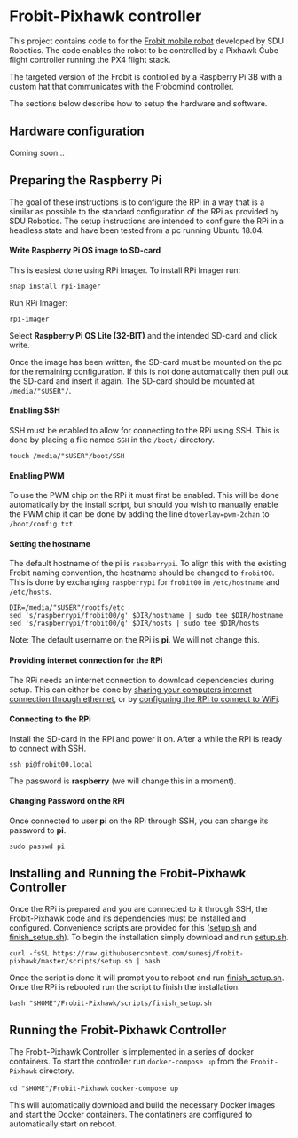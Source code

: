 # Frobit-Pixhawk controller
This project contains code to for the [Frobit mobile robot](http://frobomind.org/web/doku.php) developed by SDU Robotics. The code enables the robot to be controlled by a Pixhawk Cube flight controller running the PX4 flight stack.

The targeted version of the Frobit is controlled by a Raspberry Pi 3B with a custom hat that communicates with the Frobomind controller.

The sections below describe how to setup the hardware and software.

## Hardware configuration
Coming soon...

## Preparing the Raspberry Pi
The goal of these instructions is to configure the RPi in a way that is a similar as possible to the standard configuration of the RPi as provided by SDU Robotics. The setup instructions are intended to configure the RPi in a headless state and have been tested from a pc running Ubuntu 18.04.

#### Write Raspberry Pi OS image to SD-card
This is easiest done using RPi Imager. To install RPi Imager run:

`snap install rpi-imager`

Run RPi Imager:

`rpi-imager`

Select **Raspberry Pi OS Lite (32-BIT)** and the intended SD-card and click write.

Once the image has been written, the SD-card must be mounted on the pc for the remaining configuration. If this is not done automatically then pull out the SD-card and insert it again. The SD-card should be mounted at `/media/"$USER"/`.

#### Enabling SSH
SSH must be enabled to allow for connecting to the RPi using SSH. This is done by placing a file named `SSH` in the `/boot/` directory.

`touch /media/"$USER"/boot/SSH`

#### Enabling PWM
To use the PWM chip on the RPi it must first be enabled. This will be done automatically by the install script, but should you wish to manually enable the PWM chip it can be done by adding the line `dtoverlay=pwm-2chan` to `/boot/config.txt`.

#### Setting the hostname
The default hostname of the pi is `raspberrypi`. To align this with the existing Frobit naming convention, the hostname should be changed to `frobit00`. This is done by exchanging `raspberrypi` for `frobit00` in `/etc/hostname` and `/etc/hosts`.

`DIR=/media/"$USER"/rootfs/etc`\
`sed 's/raspberrypi/frobit00/g' $DIR/hostname | sudo tee $DIR/hostname`\
`sed 's/raspberrypi/frobit00/g' $DIR/hosts | sudo tee $DIR/hosts`

Note: The default username on the RPi is **pi**. We will not change this.

#### Providing internet connection for the RPi
The RPi needs an internet connection to download dependencies during setup. This can either be done by [sharing your computers internet connection through ethernet](https://www.crookm.com/journal/2018/sharing-wifi-connection-over-ethernet/), or by [configuring the RPi to connect to WiFi](https://www.raspberrypi.org/documentation/configuration/wireless/headless.md).

#### Connecting to the RPi
Install the SD-card in the RPi and power it on. After a while the RPi is ready to connect with SSH.

`ssh pi@frobit00.local`

The password is **raspberry** (we will change this in a moment).

#### Changing Password on the RPi
Once connected to user **pi** on the RPi through SSH, you can change its password to **pi**.

`sudo passwd pi`

## Installing and Running the Frobit-Pixhawk Controller
Once the RPi is prepared and you are connected to it through SSH, the Frobit-Pixhawk code and its dependencies must be installed and configured. Convenience scripts are provided for this ([setup.sh](https://github.com/sunesj/frobit-pixhawk/blob/master/scripts/setup.sh) and [finish_setup.sh](https://github.com/sunesj/frobit-pixhawk/blob/master/scripts/finish_setup.sh)). To begin the installation simply download and run [setup.sh](https://github.com/sunesj/frobit-pixhawk/blob/master/scripts/setup.sh).

`curl -fsSL https://raw.githubusercontent.com/sunesj/frobit-pixhawk/master/scripts/setup.sh | bash`

Once the script is done it will prompt you to reboot and run [finish_setup.sh](https://github.com/sunesj/frobit-pixhawk/blob/master/scripts/finish_setup.sh). Once the RPi is rebooted run the script to finish the installation.

`bash "$HOME"/Frobit-Pixhawk/scripts/finish_setup.sh`

## Running the Frobit-Pixhawk Controller
The Frobit-Pixhawk Controller is implemented in a series of docker containers. To start the controller run `docker-compose up` from the `Frobit-Pixhawk` directory.

`cd "$HOME"/Frobit-Pixhawk`
`docker-compose up`

This will automatically download and build the necessary Docker images and start the Docker containers. The contatiners are configured to automatically start on reboot.